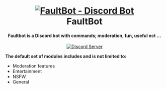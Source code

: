 

<h1 align="center">
  <br>
  <a href="https://github.com/kiopdev"><img src="https://cdn.discordapp.com/attachments/735249495344021506/754449729592492092/unknown.png" alt="FaultBot - Discord Bot"></a>
  <br>
  FaultBot
  <br>
</h1>

<h4 align="center">Faultbot  is a Discord bot with commands; moderation, fun, useful ect ...</h4>

<p align="center">
  <a href="https://discord.gg/M5gGYyS">
    <img src="https://discordapp.com/api/guilds/767504313646841928/widget.png?style=shield" alt="Discord Server">
  </a>
 


**The default set of modules includes and is not limited to:**

- Moderation features 
- Entertainment 
- NSFW 
- General 





